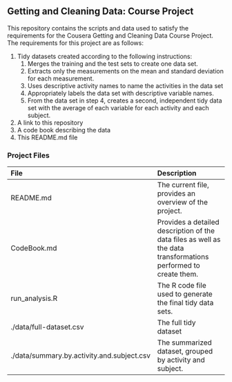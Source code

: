 ## Getting and Cleaning Data: Course Project

This repository contains the scripts and data used to satisfy the requirements for the Cousera Getting and Cleaning Data Course Project. The requirements for this project are as follows:

1. Tidy datasets created according to the following instructions:
    1. Merges the training and the test sets to create one data set.
    2. Extracts only the measurements on the mean and standard deviation for each measurement.
    3. Uses descriptive activity names to name the activities in the data set
    4. Appropriately labels the data set with descriptive variable names.
    5. From the data set in step 4, creates a second, independent tidy data set with the average of each variable for each activity and each subject.
2. A link to this repository
3. A code book describing the data
4. This README.md file

### Project Files

|File           | Description   |
|:---           |:---           |
|README.md      | The current file, provides an overview of the project.   |
|CodeBook.md    | Provides a detailed description of the data files as well as the data transformations performed to create them.|
|run_analysis.R | The R code file used to generate the final tidy data sets.|
|./data/full-dataset.csv| The full tidy dataset|
|./data/summary.by.activity.and.subject.csv| The summarized dataset, grouped by activity and subject.|
